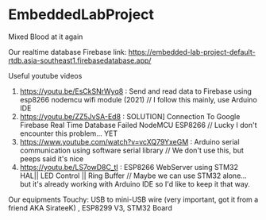 # EmbeddedLabProject
 Mixed Blood at it again

Our realtime database Firebase link: https://embedded-lab-project-default-rtdb.asia-southeast1.firebasedatabase.app/

Useful youtube videos
1. https://youtu.be/EsCkSNrWyq8 : Send and read data to Firebase using esp8266 nodemcu wifi module (2021) // I follow this mainly, use Arduino IDE
2. https://youtu.be/ZZ5JvSA-Ed8 : SOLUTION] Connection To Google Firebase Real Time Database Failed NodeMCU ESP8266 // Lucky I don't encounter this problem... YET
3. https://www.youtube.com/watch?v=vcXQ79YxeGM : Arduino serial communication using software serial library // We don't use this, but peeps said it's nice
4. https://youtu.be/LS7owD8C_tI : ESP8266 WebServer using STM32 HAL|| LED Control || Ring Buffer // Maybe we can use STM32 alone... but it's already working with Arduino IDE so I'd like to keep it that way.

Our equipments
Touchy: USB to mini-USB wire (very important, got it from a friend AKA SirateeK) , ESP8299 V3, STM32 Board
